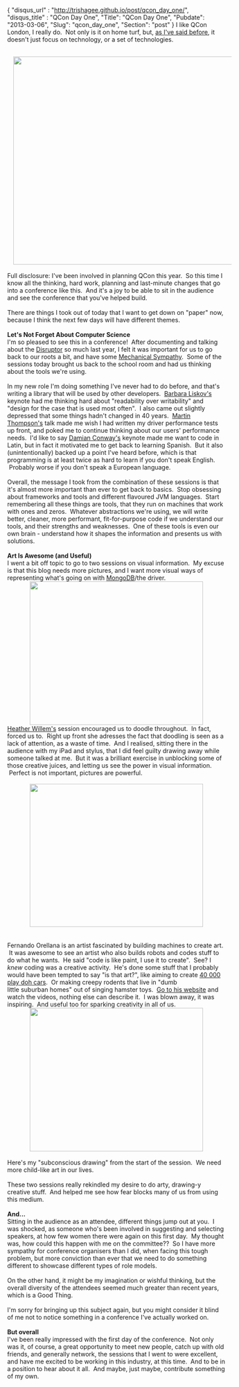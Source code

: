 {
 "disqus_url" : "http://trishagee.github.io/post/qcon_day_one/",
 "disqus_title" : "QCon Day One",
 "Title": "QCon Day One",
 "Pubdate": "2013-03-06",
 "Slug": "qcon_day_one",
 "Section": "post"
}
I like QCon London, I really do. &nbsp;Not only is it on home turf, but, <a href="http://mechanitis.blogspot.co.uk/2012/03/qcon-london-2012.html">as I've said before</a>, it doesn't just focus on technology, or a set of technologies.<br /><br /><div class="separator" style="clear: both; text-align: center;"><a href="http://4.bp.blogspot.com/-t0Q7ewOcjVk/UTfM32qZNcI/AAAAAAAALZ4/Hg0KDsMxPqA/s1600/2013-03-05+16.35.12.jpg" imageanchor="1" style="margin-left: 1em; margin-right: 1em;"><img border="0" height="480" src="http://4.bp.blogspot.com/-t0Q7ewOcjVk/UTfM32qZNcI/AAAAAAAALZ4/Hg0KDsMxPqA/s640/2013-03-05+16.35.12.jpg" width="640" /></a></div><br />Full disclosure: I've been involved in planning QCon this year. &nbsp;So this time I know all the thinking, hard work, planning and last-minute changes that go into a conference like this. &nbsp;And it's a joy to be able to sit in the audience and see the conference that you've helped build.<br /><br />There are things I took out of today that I want to get down on "paper" now, because I think the next few days will have different themes.<br /><br /><b>Let's Not Forget About Computer Science</b><br />I'm so pleased to see this in a conference! &nbsp;After documenting and talking about the <a href="http://mechanitis.blogspot.co.uk/search/label/disruptor">Disruptor</a> so much last year, I felt it was important for us to go back to our roots a bit, and have some <a href="http://mechanical-sympathy.blogspot.co.uk/">Mechanical Sympathy</a>. &nbsp;Some of the sessions today brought us back to the school room and had us thinking about the tools we're using.<br /><br />In my new role I'm doing something I've never had to do before, and that's writing a library that will be used by other developers. &nbsp;<a href="http://qconlondon.com/london-2013/speaker/Barbara+Liskov">Barbara Liskov's</a> keynote had me thinking hard about "readability over writability" and "design for the case that is used most often". &nbsp;I also came out slightly depressed that some things hadn't changed in 40 years. &nbsp;<a href="http://mechanical-sympathy.blogspot.co.uk/">Martin Thompson's</a> talk made me wish I had written my driver performance tests up front, and poked me to continue thinking about our users' performance needs. &nbsp;I'd like to say <a href="http://damian.conway.org/About_us/Bio_formal.html">Damian Conway's</a> keynote made me want to code in Latin, but in fact it motivated me to get back to learning Spanish. &nbsp;But it also (unintentionally) backed up a point I've heard before, which is that programming is at least twice as hard to learn if you don't speak English. &nbsp;Probably worse if you don't speak a European language.<br /><br />Overall, the message I took from the combination of these sessions is that it's almost more important than ever to get back to basics. &nbsp;Stop obsessing about frameworks and tools and different flavoured JVM languages. &nbsp;Start remembering all these things are tools, that they run on machines that work with ones and zeros. &nbsp;Whatever abstractions we're using, we will write better, cleaner, more performant, fit-for-purpose code if we understand our tools, and their strengths and weaknesses. &nbsp;One of these tools is even our own brain - understand how it shapes the information and presents us with solutions.<br /><br /><b>Art Is Awesome (and Useful)</b><br />I went a bit off topic to go to two sessions on visual information. &nbsp;My excuse is that this blog needs more pictures, and I want more visual ways of representing what's going on with <a href="http://www.mongodb.org/">MongoDB</a>/the driver.<br /><div class="separator" style="clear: both; text-align: center;"><a href="http://4.bp.blogspot.com/-aG1cjS5pg1A/UTfWgtAGD3I/AAAAAAAALaI/SFUo828A-DU/s1600/Notes+5+(page+1).png" imageanchor="1" style="margin-left: 1em; margin-right: 1em;"><img border="0" height="331" src="http://4.bp.blogspot.com/-aG1cjS5pg1A/UTfWgtAGD3I/AAAAAAAALaI/SFUo828A-DU/s400/Notes+5+(page+1).png" width="400" /></a></div><a href="http://qconlondon.com/london-2013/speaker/Heather+Willems">Heather Willem's</a> session encouraged us to doodle throughout. &nbsp;In fact, forced us to. &nbsp;Right up front she adresses the fact that doodling is seen as a lack of attention, as a waste of time. &nbsp;And I realised, sitting there in the audience with my iPad and stylus, that I did feel guilty drawing away while someone talked at me. &nbsp;But it was a brilliant exercise in unblocking some of those creative juices, and letting us see the power in visual information. &nbsp;Perfect is not important, pictures are powerful.<br /><br /><div class="separator" style="clear: both; text-align: center;"><a href="http://3.bp.blogspot.com/-wLTnBK3ghYc/UTfKjTqIYSI/AAAAAAAALZo/uHIDDa-gxn4/s1600/Notes+5+(page+2).png" imageanchor="1" style="margin-left: 1em; margin-right: 1em;"><img border="0" height="330" src="http://3.bp.blogspot.com/-wLTnBK3ghYc/UTfKjTqIYSI/AAAAAAAALZo/uHIDDa-gxn4/s400/Notes+5+(page+2).png" width="400" /></a></div><br /><br />Fernando Orellana is an artist fascinated by building machines to create art. &nbsp;It was awesome to see an artist who also builds robots and codes stuff to do what he wants. &nbsp;He said "code is like paint, I use it to create". &nbsp;See? I <i>knew</i> coding was a creative activity. &nbsp;He's done some stuff that I probably would have been tempted to say "is that art?", like aiming to create <a href="http://fernandoorellana.com/projects/extruder/">40 000 play doh cars</a>. &nbsp;Or making creepy rodents that live in "dumb little&nbsp;suburban&nbsp;homes" out of singing hamster toys. &nbsp;<a href="http://fernandoorellana.com/">Go to his website</a> and watch the videos, nothing else can describe it. &nbsp;I was blown away, it was inspiring. &nbsp;And useful too for sparking creativity in all of us.<br /><div class="separator" style="clear: both; text-align: center;"><a href="http://2.bp.blogspot.com/-iZxEdZOP1k4/UTfKqXejghI/AAAAAAAALZw/epR56z099yQ/s1600/Notes+5+(page+14).png" imageanchor="1" style="margin-left: 1em; margin-right: 1em;"><img border="0" height="331" src="http://2.bp.blogspot.com/-iZxEdZOP1k4/UTfKqXejghI/AAAAAAAALZw/epR56z099yQ/s400/Notes+5+(page+14).png" width="400" /></a></div><br />Here's my "subconscious&nbsp;drawing" from the start of the session. &nbsp;We need more child-like art in our lives.<br /><br />These two sessions really rekindled my desire to do arty, drawing-y creative stuff. &nbsp;And helped me see how fear blocks many of us from using this medium.<br /><br /><b>And...</b><br />Sitting in the audience as an attendee, different things jump out at you. &nbsp;I was shocked, as someone who's been involved in suggesting and selecting speakers, at how few women there were again on this first day. &nbsp;My thought was, how could this happen with me on the committee?? &nbsp;So I have more sympathy for conference organisers than I did, when facing this tough problem, but more conviction than ever that we need to do something different to showcase different types of role models.<br /><br />On the other hand, it might be my imagination or wishful thinking, but the overall diversity of the attendees seemed much greater than recent years, which is a Good Thing.<br /><br />I'm sorry for bringing up this subject again, but you might consider it blind of me not to notice something in a conference I've actually worked on.<br /><br /><b>But overall</b><br />I've been really impressed with the first day of the conference. &nbsp;Not only was it, of course, a great opportunity to meet new people, catch up with old friends, and generally network, the sessions that I went to were excellent, and have me excited to be working in this industry, at this time. &nbsp;And to be in a position to hear about it all. &nbsp;And maybe, just maybe, contribute something of my own.
